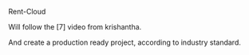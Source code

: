 Rent-Cloud

Will follow the [7] video from krishantha.

And create a production ready project, according to industry standard.